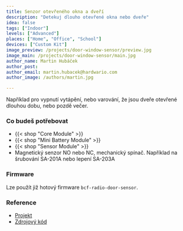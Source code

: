 ```yaml
---
title: Senzor otevřeného okna a dveří
description: "Detekuj dlouho otevřené okna nebo dveře"
idea: false
tags: ["Indoor"]
levels: ["Advanced"]
places: ["Home", "Office", "School"]
devices: ["Custom Kit"]
image_preview: /projects/door-window-sensor/preview.jpg
image_main: /projects/door-window-sensor/main.jpg
author_name: Martin Hubáček
author_post:
author_email: martin.hubacek@hardwario.com
author_image: /authors/martin.jpg

---
```


Například pro vypnutí vytápění, nebo varování, že jsou dveře otevřené dlouhou dobu, nebo pozdě večer.

### Co budeš potřebovat

* {{< shop "Core Module" >}}
* {{< shop "Mini Battery Module" >}}
* {{< shop "Sensor Module" >}}
* Magnetický senzor NO nebo NC, mechanický spínač. Například na šrubování SA-201A nebo lepení SA-203A

### Firmware

Lze použít již hotový firmware `bcf-radio-door-sensor`.

### Reference

* [Projekt](https://www.bigclown.com/doc/projects/radio-door-sensor/)
* [Zdrojový kód](https://github.com/bigclownlabs/bcf-radio-door-sensor)
